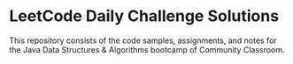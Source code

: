 # LeetCode Daily Challenge Solutions
This repository consists of the code samples, assignments, and notes for the Java Data Structures & Algorithms bootcamp of Community Classroom.
